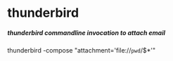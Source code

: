 # thunderbird

##### thunderbird commandline invocation to attach email

   thunderbird  -compose "attachment='file://`pwd`/$*'"
